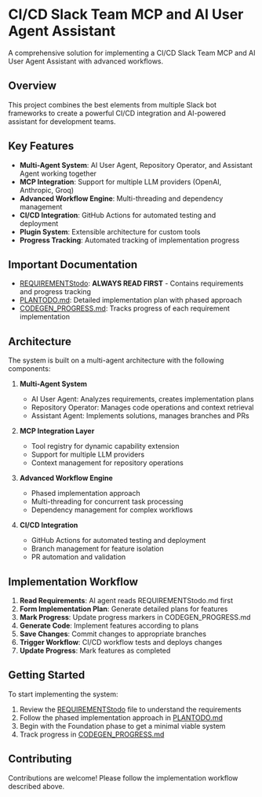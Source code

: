# CI/CD Slack Team MCP and AI User Agent Assistant

A comprehensive solution for implementing a CI/CD Slack Team MCP and AI User Agent Assistant with advanced workflows.

## Overview

This project combines the best elements from multiple Slack bot frameworks to create a powerful CI/CD integration and AI-powered assistant for development teams.

## Key Features

- **Multi-Agent System**: AI User Agent, Repository Operator, and Assistant Agent working together
- **MCP Integration**: Support for multiple LLM providers (OpenAI, Anthropic, Groq)
- **Advanced Workflow Engine**: Multi-threading and dependency management
- **CI/CD Integration**: GitHub Actions for automated testing and deployment
- **Plugin System**: Extensible architecture for custom tools
- **Progress Tracking**: Automated tracking of implementation progress

## Important Documentation

- [REQUIREMENTStodo](REQUIREMENTStodo/REQUIREMENTStodo.md): **ALWAYS READ FIRST** - Contains requirements and progress tracking
- [PLANTODO.md](PLANTODO.md): Detailed implementation plan with phased approach
- [CODEGEN_PROGRESS.md](CODEGEN_PROGRESS.md): Tracks progress of each requirement implementation

## Architecture

The system is built on a multi-agent architecture with the following components:

1. **Multi-Agent System**
   - AI User Agent: Analyzes requirements, creates implementation plans
   - Repository Operator: Manages code operations and context retrieval
   - Assistant Agent: Implements solutions, manages branches and PRs

2. **MCP Integration Layer**
   - Tool registry for dynamic capability extension
   - Support for multiple LLM providers
   - Context management for repository operations

3. **Advanced Workflow Engine**
   - Phased implementation approach
   - Multi-threading for concurrent task processing
   - Dependency management for complex workflows

4. **CI/CD Integration**
   - GitHub Actions for automated testing and deployment
   - Branch management for feature isolation
   - PR automation and validation

## Implementation Workflow

1. **Read Requirements**: AI agent reads REQUIREMENTStodo.md first
2. **Form Implementation Plan**: Generate detailed plans for features
3. **Mark Progress**: Update progress markers in CODEGEN_PROGRESS.md
4. **Generate Code**: Implement features according to plans
5. **Save Changes**: Commit changes to appropriate branches
6. **Trigger Workflow**: CI/CD workflow tests and deploys changes
7. **Update Progress**: Mark features as completed

## Getting Started

To start implementing the system:

1. Review the [REQUIREMENTStodo](REQUIREMENTStodo/REQUIREMENTStodo.md) file to understand the requirements
2. Follow the phased implementation approach in [PLANTODO.md](PLANTODO.md)
3. Begin with the Foundation phase to get a minimal viable system
4. Track progress in [CODEGEN_PROGRESS.md](CODEGEN_PROGRESS.md)

## Contributing

Contributions are welcome! Please follow the implementation workflow described above.
